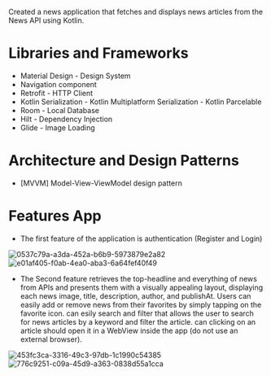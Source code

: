 Created a news application that fetches and displays news articles from the News API using Kotlin.

# Libraries and Frameworks
- Material Design - Design System
- Navigation component
- Retrofit - HTTP Client
- Kotlin Serialization - Kotlin Multiplatform Serialization - Kotlin Parcelable
- Room - Local Database
- Hilt - Dependency Injection
- Glide - Image Loading

# Architecture and Design Patterns
- [MVVM] Model-View-ViewModel design pattern

# Features App
- The first feature of the application is authentication (Register and Login)

![0537c79a-a3da-452a-b6b9-5973879e2a82](https://github.com/user-attachments/assets/5d333808-2676-4719-8472-f3ca197e2e37)
![e01af405-f0ab-4ea0-aba3-6a64fef40f49](https://github.com/user-attachments/assets/f9aecfbc-defa-4639-bfa8-953f6bfed2e3)

- The Second feature retrieves the top-headline and everything of news from APIs and presents them with a visually appealing layout, displaying each news image, title, description, author, and publishAt. Users can easily add or remove news from their favorites by simply tapping on the favorite icon. can esily search and filter that allows the user to search for news articles by a keyword and filter the article. can clicking on an article should open it in a WebView inside the app (do not use an external browser).

![453fc3ca-3316-49c3-97db-1c1990c54385](https://github.com/user-attachments/assets/7a14ed4a-0a2a-4da5-b57c-a0358aa3d44d)
![776c9251-c09a-45d9-a363-0838d55a1cca](https://github.com/user-attachments/assets/b77f62ef-aeea-4659-ba0f-1da168bb1373)
